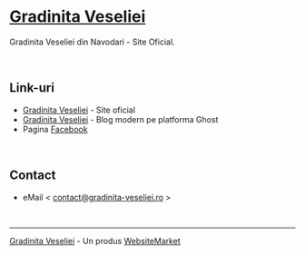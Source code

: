 # [Gradinita Veseliei](https://gradinita-veseliei.ro/)

Gradinita Veseliei din Navodari - Site Oficial.  

<br />

## Link-uri

- [Gradinita Veseliei](https://gradinita-veseliei.ro/) - Site oficial
- [Gradinita Veseliei](https://blog.gradinita-veseliei.ro/) - Blog modern pe platforma Ghost
- Pagina [Facebook](https://www.facebook.com/gradinita.veselieinavodari) 

<br />

## Contact

- eMail < contact@gradinita-veseliei.ro >

<br />

---
[Gradinita Veseliei](https://gradinita-veseliei.ro/) - Un produs [WebsiteMarket](https://websitemarket.ro/)
